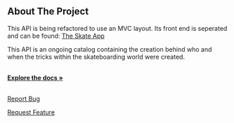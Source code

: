 <!-- ABOUT THE PROJECT -->
## About The Project

  This API is being refactored to use an MVC layout. Its front end is seperated and can be found: <a href="https://theskateapp.netlify.app/">The Skate App</a>

  This API is an ongoing catalog containing the creation behind who and when the tricks within the skateboarding world were created. 
      
  <br />
  <a href="https://github.com/EvShaw/seeker"><strong>Explore the docs »</strong></a>
  <br />
  <br />

  <a href="https://github.com/EvShaw/seeker/issues">Report Bug</a>
  
  <a href="https://github.com/EvShaw/seeker/issues">Request Feature</a>

